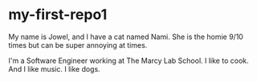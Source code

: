 # my-first-repo1

My name is Jowel, and I have a cat named Nami. She is the homie 9/10 times but can be super annoying at times.

I'm a Software Engineer working at The Marcy Lab School. I like to cook. And I like music. I like dogs.

